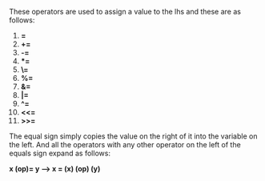These operators are used to assign a value to the lhs and these are as follows:

1. **\=**
2. **+\=**
3. **-\=**
4. **\*\=**
5. **\\\=**
6. **%\=**
7. **&\=**
8. **|\=**
9. **^\=**
10. **<<\=**
11. **>>\=**

The equal sign simply copies the value on the right of it into the variable on the left. And all the operators with any other operator on the left of the equals sign expand as follows:

**x (op)= y --> x = (x) (op) (y)**